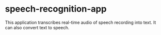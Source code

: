 # speech-recognition-app
This application transcribes real-time audio of speech recording into text. It can also convert text to speech.
